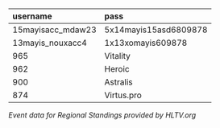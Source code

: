 ### 

|  username | pass    |
| :- | :- |
|      15mayisacc_mdaw23 | 5x14mayis15asd6809878      |   
|      13mayis_nouxacc4 |1x13xomayis609878    |    
|       965 | Vitality             |         
|        962 | Heroic               |       
|        900 | Astralis             |          
|       874 | Virtus.pro           |              




_Event data for Regional Standings provided by HLTV.org_
